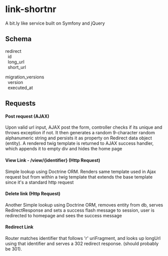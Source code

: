 # link-shortnr
A bit.ly like service built on Symfony and jQuery

## Schema
redirect\
&nbsp;&nbsp;id\
&nbsp;&nbsp;long_url\
&nbsp;&nbsp;short_url
  
migration_versions\
&nbsp;&nbsp;version\
&nbsp;&nbsp;executed_at

## Requests

#### Post request (AJAX)

Upon valid url input, AJAX post the form, controller checks if its unique and throws exception if not. It then generates a random 9-character random alphanumeric string and persists it as property on Redirect data object (entity). A rendered twig template is returned to AJAX success handler, which appends it to empty div and hides the home page

#### View Link - /view/{identifier} (Http Request)

Simple lookup using Doctrine ORM. Renders same template used in Ajax request but from within a twig template that extends the base template since it's a standard http request

#### Delete link (Http Request)

Another Simple lookup using Doctrine ORM, removes entity from db, serves RedirectResponse and sets a success flash message to session, user is redirected to homepage and sees the success message

#### Redirect Link

Router matches identifier that follows 'r' uriFragment, and looks up longUrl using that identifier and serves a 302 redirect response. (should probably be 301).
